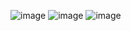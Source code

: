 ![image](https://user-images.githubusercontent.com/99840465/157706591-a909d70e-aa16-4e08-8853-23339706d058.png)
![image](https://user-images.githubusercontent.com/99840465/157706733-2f384635-c5f0-40dc-bf4b-436f9ec84209.png)
![image](https://user-images.githubusercontent.com/99840465/157706786-12490158-b14c-4574-8d94-407dd90dcb46.png)

